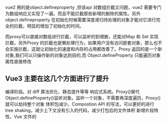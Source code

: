 

vue2 用的是object.defineproperty ,但该api 对数组拦截又问题，vue2 需要专门为数组响应又实现了一遍。而且不能拦截那些新增的删除的属性。另外 object.defineproperty 在初始化时候需要深度递归待处理的对象才能对它进行完全的拦截，明显的增加了初始化的时间。

而proxy可以直接对数组进行拦截，可以监听的到增删，还能对Map 和 Set 实现拦截，另外Proxy 的拦截也是懒处理行为，如果用户没有访问嵌套对象，那么也不会实施拦截，这就让初始化的速度和内存的占用都改善了。Proxy 返回的是一个新对象,我们可以只操作新的对象达到目的,而 Object.defineProperty 只能遍历对象属性直接修改

## Vue3 主要在这几个方面进行了提升

编译阶段。对 diff 算法优化、静态提升等等
响应式系统。Proxy()替代Object.defineProperty()监听对象。监听一个对象，不需要再深度遍历，Proxy()就可以劫持整个对象
体积包减少。Compostion API 的写法，可以更好的进行 tree shaking，减少上下文没有引入的代码，减少打包后的文件体积
新增片段特性。Vue 文件的<template>标签内，不再需要强制声明一个的<div>标签，节省额外的节点开销

